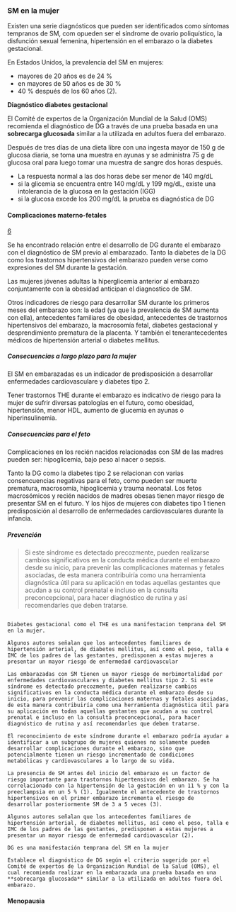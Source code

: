 
### SM en la mujer



Existen una serie diagnósticos que pueden ser identificados como síntomas tempranos de SM, com opueden ser el síndrome de ovario poliquístico, la disfunción sexual femenina, hipertensión en el embarazo o la diabetes gestacional.

En Estados Unidos, la prevalencia del SM en mujeres:
- mayores de 20 años es de 24 %
- en mayores de 50 años es de 30 %
- 40 % después de los 60 años (2).

**Diagnóstico diabetes gestacional**

El Comité de expertos de la Organización Mundial de la Salud (OMS) recomienda el diagnóstico de DG a través de una prueba basada en una **sobrecarga glucosada** similar a la utilizada en adultos fuera del embarazo.

Después de tres días de una dieta libre con una ingesta mayor de 150 g de glucosa diaria, se toma una muestra en ayunas y se administra 75 g de glucosa oral para luego tomar una muestra de sangre dos horas después.  
  - La respuesta normal a las dos horas debe ser menor de 140 mg/dL
  - si la glicemia se encuentra entre 140 mg/dL y 199 mg/dL, existe una intolerancia de la glucosa en la gestación (IGG)
  - si la glucosa excede los 200 mg/dL la prueba es diagnóstica de DG

#### Complicaciones materno-fetales
[6](#6)

Se ha encontrado relación entre el desarrollo de DG durante el embarazo con el diagnóstico de SM previo al embarazado. Tanto la diabetes de la DG como los trastornos hipertensivos del embarazo pueden verse como expresiones del SM durante la gestación.

Las mujeres jóvenes adultas la hiperglicemia anterior al embarazo conjuntamente con la obesidad anticipan el diagnostico de SM.

Otros indicadores de riesgo para desarrollar SM durante los primeros meses del embarazo son: la edad (ya que la prevalencia de SM aumenta con ella), antecedentes familiares de obesidad, antecedentes de trastornos hipertensivos del embarazo, la macrosomía fetal, diabetes gestacional y desprendimiento prematura de la placenta. Y también el tenerantecedentes médicos de hipertensión arterial o diabetes mellitus.

##### Consecuencias a largo plazo para la mujer

El SM en embarazadas es un indicador de predisposición a desarrollar enfermedades cardiovasculare y diabetes tipo 2.

Tener trastornos THE durante el embarazo es indicativo de riesgo para la mujer de sufrir diversas patologías en el futuro, como obesidad, hipertensión, menor HDL, aumento de glucemia en ayunas o hiperinsulinemia.

##### Consecuencias para el feto

Complicaciones en los recién nacidos relacionadas con SM de las madres pueden ser: hipoglicemia, bajo peso al nacer o sepsis.  

Tanto la DG como la diabetes tipo 2 se relacionan con varias consencuencias negativas para el feto, como pueden ser muerte prematura, macrosomía, hipoglicemia y trauma neonatal. Los fetos macrosómicos y recién nacidos de madres obesas tienen mayor riesgo de presentar SM en el futuro. Y los hijos de mujeres con diabetes tipo 1 tienen predisposición al desarrollo de enfermedades cardiovasculares durante la infancia.

##### Prevención

> Si este síndrome es detectado precozmente, pueden realizarse cambios significativos en la conducta médica durante el embarazo desde su inicio, para prevenir las complicaciones maternas y fetales asociadas, de esta manera contribuiría como una herramienta diagnóstica útil para su aplicación en todas aquellas gestantes que acudan a su control prenatal e incluso en la consulta preconcepcional, para hacer diagnóstico de rutina y así recomendarles que deben tratarse.



```

Diabetes gestacional como el THE es una manifestacion temprana del SM en la mujer.

Algunos autores señalan que los antecedentes familiares de hipertensión arterial, de diabetes mellitus, así como el peso, talla e IMC de los padres de las gestantes, predisponen a estas mujeres a presentar un mayor riesgo de enfermedad cardiovascular

Las embarazadas con SM tienen un mayor riesgo de morbimortalidad por enfermedades cardiovasculares y diabetes mellitus tipo 2. Si este síndrome es detectado precozmente, pueden realizarse cambios significativos en la conducta médica durante el embarazo desde su inicio, para prevenir las complicaciones maternas y fetales asociadas, de esta manera contribuiría como una herramienta diagnóstica útil para su aplicación en todas aquellas gestantes que acudan a su control prenatal e incluso en la consulta preconcepcional, para hacer diagnóstico de rutina y así recomendarles que deben tratarse.

El reconocimiento de este síndrome durante el embarazo podría ayudar a identificar a un subgrupo de mujeres quienes no solamente pueden desarrollar complicaciones durante el embarazo, sino que potencialmente tienen un riesgo incrementado de condiciones metabólicas y cardiovasculares a lo largo de su vida.

La presencia de SM antes del inicio del embarazo es un factor de riesgo importante para trastornos hipertensivos del embarazo. Se ha correlacionado con la hipertensión de la gestación en un 11 % y con la preeclampsia en un 5 % (1). Igualmente el antecedente de trastornos hipertensivos en el primer embarazo incrementa el riesgo de desarrollar posteriormente SM de 3 a 5 veces (3).

Algunos autores señalan que los antecedentes familiares de hipertensión arterial, de diabetes mellitus, así como el peso, talla e IMC de los padres de las gestantes, predisponen a estas mujeres a presentar un mayor riesgo de enfermedad cardiovascular (2).

DG es una manifestación temprana del SM en la mujer

Establece el diagnóstico de DG según el criterio sugerido por el Comité de expertos de la Organización Mundial de la Salud (OMS), el cual recomienda realizar en la embarazada una prueba basada en una **sobrecarga glucosada** similar a la utilizada en adultos fuera del embarazo.

```

#### Menopausia


